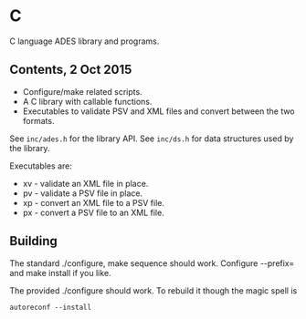 # C

C language ADES library and programs.

## Contents, 2 Oct 2015

* Configure/make related scripts.
* A C library with callable functions.
* Executables to validate PSV and XML files and convert between the two formats.

See `inc/ades.h` for the library API.  See `inc/ds.h` for data structures used by the library.

Executables are:
* xv - validate an XML file in place.
* pv - validate a PSV file in place.
* xp - convert an XML file to a PSV file.
* px - convert a PSV file to an XML file.

## Building

The standard ./configure, make sequence should work.  Configure --prefix= and make install if you like.

The provided ./configure should work.  To rebuild it though the magic spell is

    autoreconf --install
